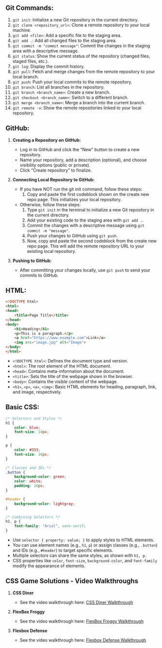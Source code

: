 ## Git Commands:

1. `git init`: Initialize a new Git repository in the current directory.
2. `git clone <repository_url>`: Clone a remote repository to your local machine.
3. `git add <file>`: Add a specific file to the staging area.
4. `git add .`: Add all changed files to the staging area.
5. `git commit -m "commit message"`: Commit the changes in the staging area with a descriptive message.
6. `git status`: Show the current status of the repository (changed files, staged files, etc.).
7. `git log`: Display the commit history.
8. `git pull`: Fetch and merge changes from the remote repository to your local branch.
9. `git push`: Push your local commits to the remote repository.
10. `git branch`: List all branches in the repository.
11. `git branch <branch_name>`: Create a new branch.
12. `git checkout <branch_name>`: Switch to a different branch.
13. `git merge <branch_name>`: Merge a branch into the current branch.
14. `git remote -v`: Show the remote repositories linked to your local repository.

## GitHub:

1. **Creating a Repository on GitHub:**
   - Log in to GitHub and click the "New" button to create a new repository.
   - Name your repository, add a description (optional), and choose visibility options (public or private).
   - Click "Create repository" to finalize.

2. **Connecting Local Repository to GitHub:**
   - If you have NOT run the git init command, follow these steps:
     1. Copy and paste the first codeblock shown on the create new repo page. This initializes your local repository.
   - Otherwise, follow these steps:
     1. Type `git init` in the terminal to initialize a new Git repository in the current directory.
     2. Add your existing code to the staging area with `git add .`.
     3. Commit the changes with a descriptive message using `git commit -m "message"`.
     4. Push your changes to GitHub using `git push`.
     5. Now, copy and paste the second codeblock from the create new repo page. This will add the remote repository URL to your existing local repository.
 
3. **Pushing to GitHub:**
   - After committing your changes locally, use `git push` to send your commits to GitHub.

## HTML:

```html
<!DOCTYPE html>
<html>
<head>
    <title>Page Title</title>
</head>
<body>
    <h1>Heading</h1>
    <p>This is a paragraph.</p>
    <a href="https://www.example.com">Link</a>
    <img src="image.jpg" alt="Image">
</body>
</html>
```

- `<!DOCTYPE html>`: Defines the document type and version.
- `<html>`: The root element of the HTML document.
- `<head>`: Contains meta-information about the document.
- `<title>`: Sets the title of the webpage shown in the browser.
- `<body>`: Contains the visible content of the webpage.
- `<h1>`, `<p>`, `<a>`, `<img>`: Basic HTML elements for heading, paragraph, link, and image, respectively.

## Basic CSS:

```css
/* Selectors and Styles */
h1 {
    color: blue;
    font-size: 24px;
}

p {
    color: #333;
    font-size: 16px;
}

/* Classes and IDs */
.button {
    background-color: green;
    color: white;
    padding: 10px;
}

#header {
    background-color: lightgray;
}

/* Combining Selectors */
h1, p {
    font-family: "Arial", sans-serif;
}
```

- Use `selector { property: value; }` to apply styles to HTML elements.
- You can use element names (e.g., `h1`, `p`) or assign classes (e.g., `.button`) and IDs (e.g., `#header`) to target specific elements.
- Multiple selectors can share the same styles, as shown with `h1, p`.
- CSS properties like `color`, `font-size`, `background-color`, and `font-family` modify the appearance of elements.

## CSS Game Solutions - Video Walkthroughs

1. **CSS Diner**
   - See the video walkthrough here: [CSS Diner Walkthrough](https://www.youtube.com/watch?v=SbYdwj5lito)

2. **FlexBox Froggy**
   - See the video walkthrough here: [FlexBox Froggy Walkthrough](https://www.youtube.com/watch?v=8z8G_bN3qrw)

3. **Flexbox Defense**
   - See the video walkthrough here: [Flexbox Defense Walkthrough](https://www.youtube.com/watch?v=JrQ0OoQyWWk&t=568s)



